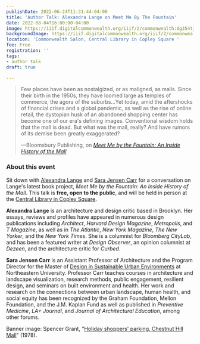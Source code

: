 ```yaml
---
publishDate: 2022-06-24T11:31:44-04:00
title: 'Author Talk: Alexandra Lange on Meet Me By The Fountain'
date: 2022-08-04T16:00:00-04:00
image: https://iiif.digitalcommonwealth.org/iiif/2/commonwealth:0g354t14z/full/,1200/0/default.jpg
backgroundImage: https://iiif.digitalcommonwealth.org/iiif/2/commonwealth:0g354t14z/full/,1200/0/default.jpg
location: 'Commonwealth Salon, Central Library in Copley Square '
fee: Free
registration: ''
tags:
- author talk
draft: true

---
```

> Few places have been as nostalgized, or as maligned, as malls. Since their birth in the 1950s, they have loomed large as temples of commerce, the agora of the suburbs...Yet today, amid the aftershocks of financial crises and a global pandemic, as well as the rise of online retail, the dystopian husk of an abandoned shopping center has become one of our era's defining images. Conventional wisdom holds that the mall is dead. But what was the mall, really? And have rumors of its demise been greatly exaggerated?
>
> —Bloomsbury Publishing, on [_Meet Me by the Fountain: An Inside History of the Mall_](https://www.bloomsbury.com/us/meet-me-by-the-fountain-9781635576023/)

### About this event

Sit down with [Alexandra Lange](https://www.alexandralange.net/) and [Sara Jensen Carr](https://camd.northeastern.edu/faculty/sara-jensen-carr/) for a conversation on Lange's latest book project, _Meet Me by the Fountain: An Inside History of the Mall_. This talk is **free, open to the public**, and will be held in person at the [Central Library in Copley Square](https://www.bpl.org/locations/3/).

**Alexandra Lange** is an architecture and design critic based in Brooklyn. Her essays, reviews and profiles have appeared in numerous design publications including _Architect_, _Harvard Design Magazine_, _Metropolis_, and _T Magazine_, as well as in _The Atlantic_, _New York Magazine_, _The New Yorker_, and the _New York Times_. She is a columnist for _Bloomberg CityLab_, and has been a featured writer at _Design Observer_, an opinion columnist at _Dezeen_, and the architecture critic for _Curbed_.

**Sara Jensen Carr** is an Assistant Professor of Architecture and the Program Director for the Master of [Design in Sustainable Urban Environments](https://camd.northeastern.edu/program/design-for-sustainable-urban-environments-mdes-suen/) at Northeastern University. Professor Carr teaches courses in architecture and landscape visualization, research methods, public engagement, resilient design, and seminars on built environment and health. Her work and research on the connections between urban landscape, human health, and social equity has been recognized by the Graham Foundation, Mellon Foundation, and the J.M. Kaplan Fund as well as published in _Preventive Medicine_, _LA+ Journal_, and _Journal of Architectural Education_, among other forums.

Banner image: Spencer Grant, "[Holiday shoppers' parking, Chestnut Hill Mall](https://www.digitalcommonwealth.org/search/commonwealth:0g354t13p)" (1978).